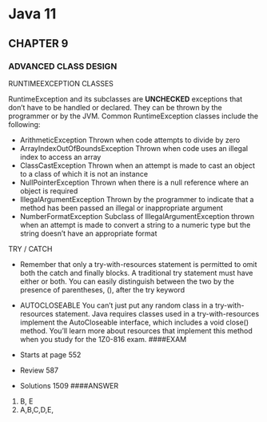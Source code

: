 # Java 11
## CHAPTER 9
### ADVANCED CLASS DESIGN

RUNTIMEEXCEPTION CLASSES

RuntimeException and its subclasses are **UNCHECKED** exceptions that don’t
have to be handled or declared. They can be thrown by the programmer or
by the JVM. Common RuntimeException classes include the following:
- ArithmeticException Thrown when code attempts to divide by zero
- ArrayIndexOutOfBoundsException Thrown when code uses an illegal
index to access an array
- ClassCastException Thrown when an attempt is made to cast an object
to a class of which it is not an instance
- NullPointerException Thrown when there is a null reference where an
object is required
- IllegalArgumentException Thrown by the programmer to indicate that a
method has been passed an illegal or inappropriate argument
- NumberFormatException Subclass of IllegalArgumentException thrown
when an attempt is made to convert a string to a numeric type but the
string doesn’t have an appropriate format


TRY / CATCH
- Remember that only a try-with-resources statement is permitted to
omit both the catch and finally blocks. A traditional try statement
must have either or both. You can easily distinguish between the two
by the presence of parentheses, (), after the try keyword
  
- AUTOCLOSEABLE
  You can’t just put any random class in a try-with-resources
  statement. Java requires classes used in a try-with-resources
  implement the AutoCloseable interface, which includes a void
  close() method. You’ll learn more about resources that implement
  this method when you study for the 1Z0-816 exam.
####EXAM
- Starts at page 552
- Review 587
- Solutions 1509
####ANSWER
1. B, E
2. A,B,C,D,E,